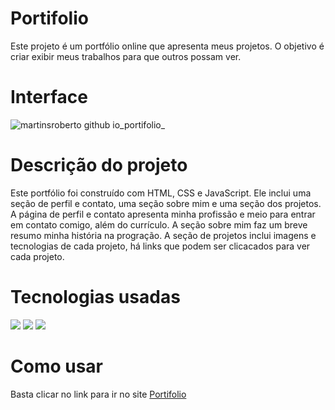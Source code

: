 # Portifolio


Este projeto é um portfólio online que apresenta meus projetos. O objetivo é criar exibir meus trabalhos para que outros possam ver.

# Interface 

![martinsroberto github io_portifolio_](https://user-images.githubusercontent.com/104272370/208791446-caa38e47-fc51-4233-b08e-a0652b71da01.png)

# Descrição do projeto

Este portfólio foi construído com HTML, CSS e JavaScript. Ele inclui uma seção de perfil e contato, uma seção sobre mim e uma seção dos projetos. 
A página de perfil e contato apresenta minha profissão e meio para entrar em contato comigo, além do currículo. 
A seção sobre mim faz um breve resumo minha história na progração.
A seção de projetos inclui imagens e tecnologias de cada projeto, há links que podem ser clicacados para ver cada projeto. 

# Tecnologias usadas

<div style="display: inline_block"> 
  <img src="https://img.shields.io/badge/HTML5-E34F26?style=for-the-badge&logo=html5&logoColor=white" />
  <img src="https://img.shields.io/badge/CSS3-1572B6?style=for-the-badge&logo=css3&logoColor=white" />
  <img src="https://img.shields.io/badge/JavaScript-F7DF1E?style=for-the-badge&logo=javascript&logoColor=black" />
</div>

# Como usar

Basta clicar no link para ir no site
<a href="https://martinsroberto.github.io/portifolio/">Portifolio</link>
